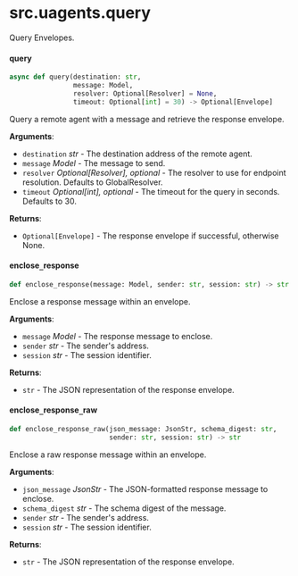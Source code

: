 <a id="src.uagents.query"></a>

# src.uagents.query

Query Envelopes.

<a id="src.uagents.query.query"></a>

#### query

```python
async def query(destination: str,
                message: Model,
                resolver: Optional[Resolver] = None,
                timeout: Optional[int] = 30) -> Optional[Envelope]
```

Query a remote agent with a message and retrieve the response envelope.

**Arguments**:

- `destination` _str_ - The destination address of the remote agent.
- `message` _Model_ - The message to send.
- `resolver` _Optional[Resolver], optional_ - The resolver to use for endpoint resolution.
  Defaults to GlobalResolver.
- `timeout` _Optional[int], optional_ - The timeout for the query in seconds. Defaults to 30.
  

**Returns**:

- `Optional[Envelope]` - The response envelope if successful, otherwise None.

<a id="src.uagents.query.enclose_response"></a>

#### enclose`_`response

```python
def enclose_response(message: Model, sender: str, session: str) -> str
```

Enclose a response message within an envelope.

**Arguments**:

- `message` _Model_ - The response message to enclose.
- `sender` _str_ - The sender's address.
- `session` _str_ - The session identifier.
  

**Returns**:

- `str` - The JSON representation of the response envelope.

<a id="src.uagents.query.enclose_response_raw"></a>

#### enclose`_`response`_`raw

```python
def enclose_response_raw(json_message: JsonStr, schema_digest: str,
                         sender: str, session: str) -> str
```

Enclose a raw response message within an envelope.

**Arguments**:

- `json_message` _JsonStr_ - The JSON-formatted response message to enclose.
- `schema_digest` _str_ - The schema digest of the message.
- `sender` _str_ - The sender's address.
- `session` _str_ - The session identifier.
  

**Returns**:

- `str` - The JSON representation of the response envelope.

